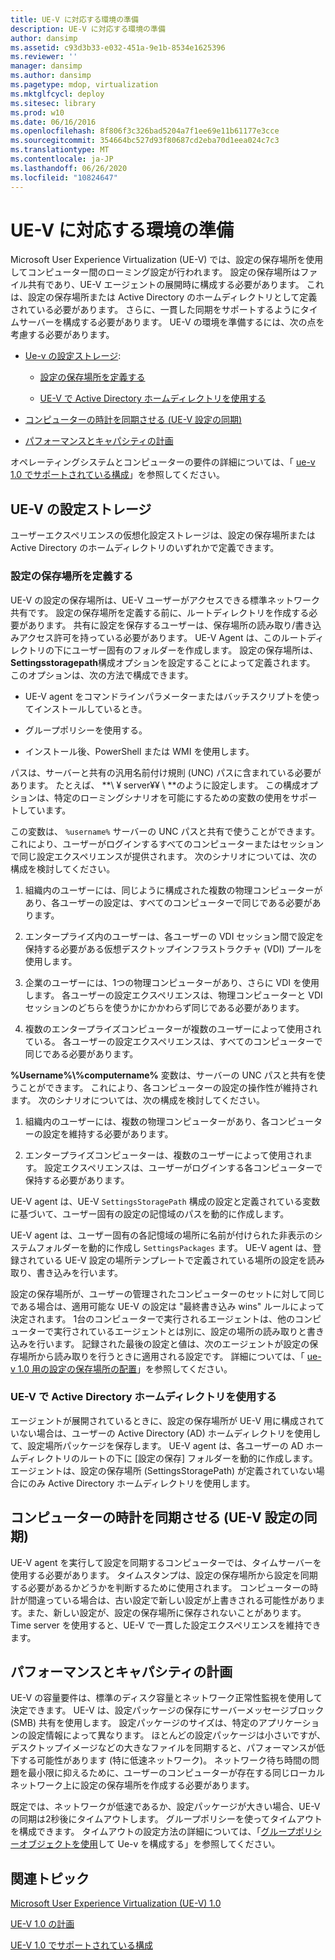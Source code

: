 ```yaml
---
title: UE-V に対応する環境の準備
description: UE-V に対応する環境の準備
author: dansimp
ms.assetid: c93d3b33-e032-451a-9e1b-8534e1625396
ms.reviewer: ''
manager: dansimp
ms.author: dansimp
ms.pagetype: mdop, virtualization
ms.mktglfcycl: deploy
ms.sitesec: library
ms.prod: w10
ms.date: 06/16/2016
ms.openlocfilehash: 8f806f3c326bad5204a7f1ee69e11b61177e3cce
ms.sourcegitcommit: 354664bc527d93f80687cd2eba70d1eea024c7c3
ms.translationtype: MT
ms.contentlocale: ja-JP
ms.lasthandoff: 06/26/2020
ms.locfileid: "10824647"
---
```

# UE-V に対応する環境の準備


Microsoft User Experience Virtualization (UE-V) では、設定の保存場所を使用してコンピューター間のローミング設定が行われます。 設定の保存場所はファイル共有であり、UE-V エージェントの展開時に構成する必要があります。 これは、設定の保存場所または Active Directory のホームディレクトリとして定義されている必要があります。 さらに、一貫した同期をサポートするようにタイムサーバーを構成する必要があります。 UE-V の環境を準備するには、次の点を考慮する必要があります。

-   [Ue-v の設定ストレージ](#bkmk-uevsettingsstorage):

    -   [設定の保存場所を定義する](#bkmk-definingsettingsstoragelocation)

    -   [UE-V で Active Directory ホームディレクトリを使用する](#bkmk-usingactivedirectoryhomedirectory)

-   [コンピューターの時計を同期させる (UE-V 設定の同期)](#bkmk-synchronizecomputerclocks)

-   [パフォーマンスとキャパシティの計画](#bkmk-performancecapacityplanning)

オペレーティングシステムとコンピューターの要件の詳細については、「 [ue-v 1.0 でサポートされている構成](supported-configurations-for-ue-v-10.md)」を参照してください。

## <a href="" id="bkmk-uevsettingsstorage"></a>UE-V の設定ストレージ


ユーザーエクスペリエンスの仮想化設定ストレージは、設定の保存場所または Active Directory のホームディレクトリのいずれかで定義できます。

### <a href="" id="bkmk-definingsettingsstoragelocation"></a>設定の保存場所を定義する

UE-V の設定の保存場所は、UE-V ユーザーがアクセスできる標準ネットワーク共有です。 設定の保存場所を定義する前に、ルートディレクトリを作成する必要があります。 共有に設定を保存するユーザーは、保存場所の読み取り/書き込みアクセス許可を持っている必要があります。 UE-V Agent は、このルートディレクトリの下にユーザー固有のフォルダーを作成します。 設定の保存場所は、 **Settingsstoragepath**構成オプションを設定することによって定義されます。 このオプションは、次の方法で構成できます。

-   UE-V agent をコマンドラインパラメーターまたはバッチスクリプトを使ってインストールしているとき。

-   グループポリシーを使用する。

-   インストール後、PowerShell または WMI を使用します。

パスは、サーバーと共有の汎用名前付け規則 (UNC) パスに含まれている必要があります。 たとえば、 **\\ ¥ server¥¥ \ \**のように設定します。 この構成オプションは、特定のローミングシナリオを可能にするための変数の使用をサポートしています。

この変数は、 `%username%` サーバーの UNC パスと共有で使うことができます。 これにより、ユーザーがログインするすべてのコンピューターまたはセッションで同じ設定エクスペリエンスが提供されます。 次のシナリオについては、次の構成を検討してください。

1.  組織内のユーザーには、同じように構成された複数の物理コンピューターがあり、各ユーザーの設定は、すべてのコンピューターで同じである必要があります。

2.  エンタープライズ内のユーザーは、各ユーザーの VDI セッション間で設定を保持する必要がある仮想デスクトップインフラストラクチャ (VDI) プールを使用します。

3.  企業のユーザーには、1つの物理コンピューターがあり、さらに VDI を使用します。 各ユーザーの設定エクスペリエンスは、物理コンピューターと VDI セッションのどちらを使うかにかかわらず同じである必要があります。

4.  複数のエンタープライズコンピューターが複数のユーザーによって使用されている。 各ユーザーの設定エクスペリエンスは、すべてのコンピューターで同じである必要があります。

**%Username%\\%computername%** 変数は、サーバーの UNC パスと共有を使うことができます。 これにより、各コンピューターの設定の操作性が維持されます。 次のシナリオについては、次の構成を検討してください。

1.  組織内のユーザーには、複数の物理コンピューターがあり、各コンピューターの設定を維持する必要があります。

2.  エンタープライズコンピューターは、複数のユーザーによって使用されます。 設定エクスペリエンスは、ユーザーがログインする各コンピューターで保持する必要があります。

UE-V agent は、UE-V `SettingsStoragePath` 構成の設定と定義されている変数に基づいて、ユーザー固有の設定の記憶域のパスを動的に作成します。

UE-V agent は、ユーザー固有の各記憶域の場所に名前が付けられた非表示のシステムフォルダーを動的に作成し `SettingsPackages` ます。 UE-V agent は、登録されている UE-V 設定の場所テンプレートで定義されている場所の設定を読み取り、書き込みを行います。

設定の保存場所が、ユーザーの管理されたコンピューターのセットに対して同じである場合は、適用可能な UE-V の設定は "最終書き込み wins" ルールによって決定されます。 1台のコンピューターで実行されるエージェントは、他のコンピューターで実行されているエージェントとは別に、設定の場所の読み取りと書き込みを行います。 記録された最後の設定と値は、次のエージェントが設定の保存場所から読み取りを行うときに適用される設定です。 詳細については、「 [ue-v 1.0 用の設定の保存場所の配置](deploying-the-settings-storage-location-for-ue-v-10.md)」を参照してください。

### <a href="" id="bkmk-usingactivedirectoryhomedirectory"></a>UE-V で Active Directory ホームディレクトリを使用する

エージェントが展開されているときに、設定の保存場所が UE-V 用に構成されていない場合は、ユーザーの Active Directory (AD) ホームディレクトリを使用して、設定場所パッケージを保存します。 UE-V agent は、各ユーザーの AD ホームディレクトリのルートの下に [設定の保存] フォルダーを動的に作成します。 エージェントは、設定の保存場所 (SettingsStoragePath) が定義されていない場合にのみ Active Directory ホームディレクトリを使用します。

## <a href="" id="bkmk-synchronizecomputerclocks"></a>コンピューターの時計を同期させる (UE-V 設定の同期)


UE-V agent を実行して設定を同期するコンピューターでは、タイムサーバーを使用する必要があります。 タイムスタンプは、設定の保存場所から設定を同期する必要があるかどうかを判断するために使用されます。 コンピューターの時計が間違っている場合は、古い設定で新しい設定が上書きされる可能性があります。また、新しい設定が、設定の保存場所に保存されないことがあります。 Time server を使用すると、UE-V で一貫した設定エクスペリエンスを維持できます。

## <a href="" id="bkmk-performancecapacityplanning"></a>パフォーマンスとキャパシティの計画


UE-V の容量要件は、標準のディスク容量とネットワーク正常性監視を使用して決定できます。 UE-V は、設定パッケージの保存にサーバーメッセージブロック (SMB) 共有を使用します。 設定パッケージのサイズは、特定のアプリケーションの設定情報によって異なります。 ほとんどの設定パッケージは小さいですが、デスクトップイメージなどの大きなファイルを同期すると、パフォーマンスが低下する可能性があります (特に低速ネットワーク)。 ネットワーク待ち時間の問題を最小限に抑えるために、ユーザーのコンピューターが存在する同じローカルネットワーク上に設定の保存場所を作成する必要があります。

既定では、ネットワークが低速であるか、設定パッケージが大きい場合、UE-V の同期は2秒後にタイムアウトします。 グループポリシーを使ってタイムアウトを構成できます。 タイムアウトの設定方法の詳細については、「[グループポリシーオブジェクトを使用](configuring-ue-v-with-group-policy-objects.md)して Ue-v を構成する」を参照してください。

## 関連トピック


[Microsoft User Experience Virtualization (UE-V) 1.0](index.md)

[UE-V 1.0 の計画](planning-for-ue-v-10.md)

[UE-V 1.0 でサポートされている構成](supported-configurations-for-ue-v-10.md)

 

 






